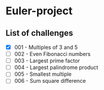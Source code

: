 # Euler-project

## List of challenges

- [x] 001 - Multiples of 3 and 5
- [ ] 002 - Even Fibonacci numbers
- [ ] 003 - Largest prime factor
- [ ] 004 - Largest palindrome product
- [ ] 005 - Smallest multiple
- [ ] 006 -	Sum square difference